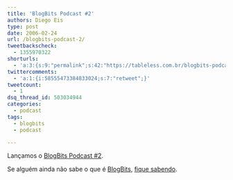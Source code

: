 ```yaml
---
title: 'BlogBits Podcast #2'
authors: Diego Eis
type: post
date: 2006-02-24
url: /blogbits-podcast-2/
tweetbackscheck:
  - 1355970322
shorturls:
  - 'a:3:{s:9:"permalink";s:42:"https://tableless.com.br/blogbits-podcast-2";s:7:"tinyurl";s:26:"https://tinyurl.com/3auz2om";s:4:"isgd";s:19:"https://is.gd/Qds6Ko";}'
twittercomments:
  - 'a:1:{i:58555473384833024;s:7:"retweet";}'
tweetcount:
  - 1
dsq_thread_id: 503034944
categories:
  - podcast
tags:
  - blogbits
  - podcast

---
```

Lançamos o [BlogBits Podcast #2][1].

Se alguém ainda não sabe o que é [BlogBits][2], [fique sabendo][3].

 [1]: https://blogbits.com.br/arquivo/blogbits-podcast-2
 [2]: https://www.blogbits.com.br/
 [3]: https://blogbits.com.br/sobre/